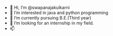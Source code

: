 - 👋 Hi, I’m @swapanajakulkarni
- 👀 I’m interested in java and python programming
- 🌱 I’m currently pursuing B.E.(Third year)
- 💞️ I’m looking for an internship in my field.
- 📫 

<!---
swapanajakulkarni/swapanajakulkarni is a ✨ special ✨ repository because its `README.md` (this file) appears on your GitHub profile.
You can click the Preview link to take a look at your changes.
--->
